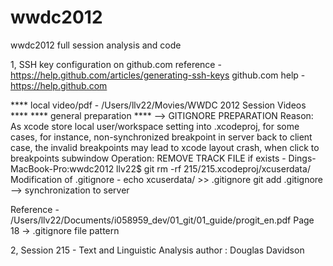 wwdc2012
========

wwdc2012 full session analysis and code

1, SSH key configuration on github.com 
reference - https://help.github.com/articles/generating-ssh-keys
github.com help - https://help.github.com

**** local video/pdf - /Users/llv22/Movies/WWDC 2012 Session Videos **** 
**** general preparation ****
--> GITIGNORE PREPARATION
Reason: As xcode store local user/workspace setting into <project>.xcodeproj, for some cases, for instance, non-synchronized breakpoint in server back to client case, the invalid breakpoints may lead to xcode layout crash, when click to breakpoints subwindow
Operation: 
REMOVE TRACK FILE if exists - Dings-MacBook-Pro:wwdc2012 llv22$ git rm -rf 215/215.xcodeproj/xcuserdata/
Modification of .gitignore - 
echo xcuserdata/ >> .gitignore
git add .gitignore
--> synchronization to server

Reference - /Users/llv22/Documents/i058959_dev/01_git/01_guide/progit_en.pdf
Page 18 -> .gitignore file pattern

2, Session 215 - Text and Linguistic Analysis
author : Douglas Davidson
